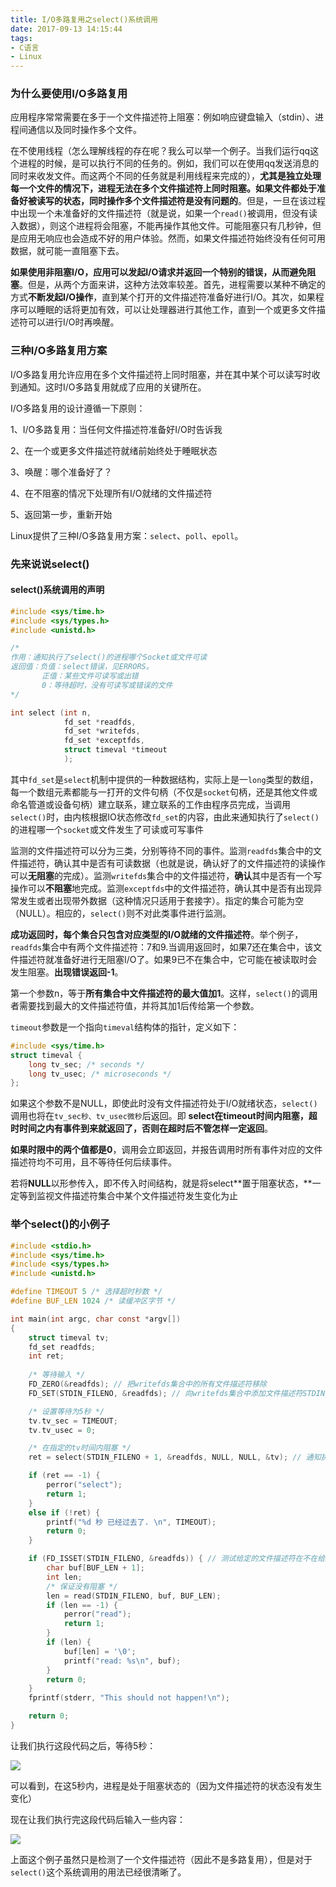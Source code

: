 ```yaml
---
title: I/O多路复用之select()系统调用
date: 2017-09-13 14:15:44
tags:
- C语言
- Linux
---
```


### 为什么要使用I/O多路复用

应用程序常常需要在多于一个文件描述符上阻塞：例如响应键盘输入（stdin）、进程间通信以及同时操作多个文件。

在不使用线程（怎么理解线程的存在呢？我么可以举一个例子。当我们运行qq这个进程的时候，是可以执行不同的任务的。例如，我们可以在使用qq发送消息的同时来收发文件。而这两个不同的任务就是利用线程来完成的），**尤其是独立处理每一个文件的情况下，进程无法在多个文件描述符上同时阻塞。如果文件都处于准备好被读写的状态，同时操作多个文件描述符是没有问题的**。但是，一旦在该过程中出现一个未准备好的文件描述符（就是说，如果一个`read()`被调用，但没有读入数据），则这个进程将会阻塞，不能再操作其他文件。可能阻塞只有几秒钟，但是应用无响应也会造成不好的用户体验。然而，如果文件描述符始终没有任何可用数据，就可能一直阻塞下去。

**如果使用非阻塞I/O，应用可以发起I/O请求并返回一个特别的错误，从而避免阻塞**。但是，从两个方面来讲，这种方法效率较差。首先，进程需要以某种不确定的方式**不断发起I/O操作**，直到某个打开的文件描述符准备好进行I/O。其次，如果程序可以睡眠的话将更加有效，可以让处理器进行其他工作，直到一个或更多文件描述符可以进行I/O时再唤醒。

### 三种I/O多路复用方案

I/O多路复用允许应用在多个文件描述符上同时阻塞，并在其中某个可以读写时收到通知。这时I/O多路复用就成了应用的关键所在。

I/O多路复用的设计遵循一下原则：

1、I/O多路复用：当任何文件描述符准备好I/O时告诉我

2、在一个或更多文件描述符就绪前始终处于睡眠状态

3、唤醒：哪个准备好了？

4、在不阻塞的情况下处理所有I/O就绪的文件描述符

5、返回第一步，重新开始

Linux提供了三种I/O多路复用方案：`select`、`poll`、`epoll`。

### 先来说说select()

#### select()系统调用的声明

```c
#include <sys/time.h>
#include <sys/types.h>
#include <unistd.h>

/*
作用：通知执行了select()的进程哪个Socket或文件可读
返回值：负值：select错误，见ERRORS。 
       正值：某些文件可读写或出错  
       0：等待超时，没有可读写或错误的文件
*/

int select (int n,
            fd_set *readfds,
            fd_set *writefds,
            fd_set *exceptfds,
            struct timeval *timeout
            );
```

其中`fd_set`是`select`机制中提供的一种数据结构，实际上是一`long`类型的数组，每一个数组元素都能与一打开的文件句柄（不仅是`socket`句柄，还是其他文件或命名管道或设备句柄）建立联系，建立联系的工作由程序员完成，当调用`select()`时，由内核根据IO状态修改`fd_set`的内容，由此来通知执行了`select()`的进程哪一个`socket`或文件发生了可读或可写事件

监测的文件描述符可以分为三类，分别等待不同的事件。监测`readfds`集合中的文件描述符，确认其中是否有可读数据（也就是说，确认好了的文件描述符的读操作可以**无阻塞**的完成）。监测`writefds`集合中的文件描述符，**确认**其中是否有一个写操作可以**不阻塞**地完成。监测`exceptfds`中的文件描述符，确认其中是否有出现异常发生或者出现带外数据（这种情况只适用于套接字）。指定的集合可能为空（NULL）。相应的，`select()`则不对此类事件进行监测。

**成功返回时，每个集合只包含对应类型的I/O就绪的文件描述符**。举个例子，`readfds`集合中有两个文件描述符：7和9.当调用返回时，如果7还在集合中，该文件描述符就准备好进行无阻塞I/O了。如果9已不在集合中，它可能在被读取时会发生阻塞。**出现错误返回-1**。

第一个参数n，等于**所有集合中文件描述符的最大值加1**。这样，`select()`的调用者需要找到最大的文件描述符值，并将其加1后传给第一个参数。

`timeout`参数是一个指向`timeval`结构体的指针，定义如下：

```c
#include <sys/time.h>
struct timeval {
    long tv_sec; /* seconds */
    long tv_usec; /* microseconds */
};
```

如果这个参数不是NULL，即使此时没有文件描述符处于I/O就绪状态，`select()`调用也将在`tv_sec秒、tv_usec微秒`后返回。即 **select在timeout时间内阻塞，超时时间之内有事件到来就返回了，否则在超时后不管怎样一定返回**。

**如果时限中的两个值都是0**，调用会立即返回，并报告调用时所有事件对应的文件描述符均不可用，且不等待任何后续事件。

若将**NULL**以形参传入，即不传入时间结构，就是将select**置于阻塞状态，**一定等到监视文件描述符集合中某个文件描述符发生变化为止

### 举个select()的小例子

```c
#include <stdio.h>
#include <sys/time.h>
#include <sys/types.h>
#include <unistd.h>

#define TIMEOUT 5 /* 选择超时秒数 */
#define BUF_LEN 1024 /* 读缓冲区字节 */

int main(int argc, char const *argv[])
{
    struct timeval tv;
    fd_set readfds;
    int ret;
     
    /* 等待输入 */
    FD_ZERO(&readfds); // 把writefds集合中的所有文件描述符移除
    FD_SET(STDIN_FILENO, &readfds); // 向writefds集合中添加文件描述符STDIN_FILENO。STDIN_FILENO就是标准输入设备（一般是键盘）的文件描述符。它的值为0

    /* 设置等待为5秒 */
    tv.tv_sec = TIMEOUT;
    tv.tv_usec = 0;

    /* 在指定的tv时间内阻塞 */
    ret = select(STDIN_FILENO + 1, &readfds, NULL, NULL, &tv); // 通知执行了select()的进程哪个Socket或文件可读

    if (ret == -1) {
    	perror("select");
    	return 1;
    }
    else if (!ret) {
    	printf("%d 秒 已经过去了. \n", TIMEOUT);
    	return 0;
    }

    if (FD_ISSET(STDIN_FILENO, &readfds)) { // 测试给定的文件描述符在不在给定的集合中。检查fdset联系的文件句柄fd是否可读写，当>0表示可读写
    	char buf[BUF_LEN + 1];
    	int len;
    	/* 保证没有阻塞 */
    	len = read(STDIN_FILENO, buf, BUF_LEN);
    	if (len == -1) {
    		perror("read");
    		return 1;
    	}
    	if (len) {
    		buf[len] = '\0';
    		printf("read: %s\n", buf);
    	}
    	return 0;
    }
    fprintf(stderr, "This should not happen!\n");

	return 0;
}
```

让我们执行这段代码之后，等待5秒：

![](http://oklbfi1yj.bkt.clouddn.com/I/O%E5%A4%9A%E8%B7%AF%E5%A4%8D%E7%94%A8%E4%B9%8Bselect%28%29%E7%B3%BB%E7%BB%9F%E8%B0%83%E7%94%A8/1.gif)

可以看到，在这5秒内，进程是处于阻塞状态的（因为文件描述符的状态没有发生变化）

现在让我们执行完这段代码后输入一些内容：

![](http://oklbfi1yj.bkt.clouddn.com/I/O%E5%A4%9A%E8%B7%AF%E5%A4%8D%E7%94%A8%E4%B9%8Bselect%28%29%E7%B3%BB%E7%BB%9F%E8%B0%83%E7%94%A8/2.gif)

上面这个例子虽然只是检测了一个文件描述符（因此不是多路复用），但是对于`select()`这个系统调用的用法已经很清晰了。





